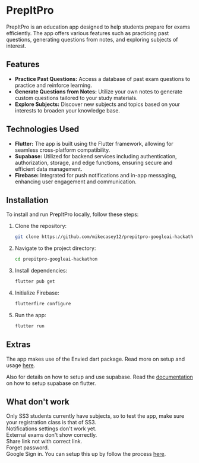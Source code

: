 # PrepItPro

PrepItPro is an education app designed to help students prepare for exams efficiently. The app offers various features such as practicing past questions, generating questions from notes, and exploring subjects of interest.

## Features

- **Practice Past Questions:** Access a database of past exam questions to practice and reinforce learning.
- **Generate Questions from Notes:** Utilize your own notes to generate custom questions tailored to your study materials.
- **Explore Subjects:** Discover new subjects and topics based on your interests to broaden your knowledge base.

## Technologies Used

- **Flutter:** The app is built using the Flutter framework, allowing for seamless cross-platform compatibility.
- **Supabase:** Utilized for backend services including authentication, authorization, storage, and edge functions, ensuring secure and efficient data management.
- **Firebase:** Integrated for push notifications and in-app messaging, enhancing user engagement and communication.

## Installation

To install and run PrepItPro locally, follow these steps:

1. Clone the repository:

   ```bash
   git clone https://github.com/mikecasey12/prepitpro-googleai-hackathon.git
   ```

2. Navigate to the project directory:

   ```bash
   cd prepitpro-googleai-hackathon
   ```

3. Install dependencies:

   ```bash
   flutter pub get
   ```

4. Initialize Firebase:

   ```bash
   flutterfire configure
   ```

5. Run the app:
   ```bash
   flutter run
   ```

## Extras

The app makes use of the Envied dart package. Read more on setup and usage [here](https://pub.dev/packages/envied).

Also for details on how to setup and use supabase. Read the [documentation](https://supabase.com/docs/guides/getting-started/quickstarts/flutter) on how to setup supabase on flutter.

## What don't work

Only SS3 students currently have subjects, so to test the app, make sure your registration class is that of SS3.  
Notifications settings don't work yet.  
External exams don't show correctly.  
Share link not with correct link.  
Forget password.  
Google Sign in. You can setup this up by follow the process [here](https://pub.dev/packages/google_sign_in).
